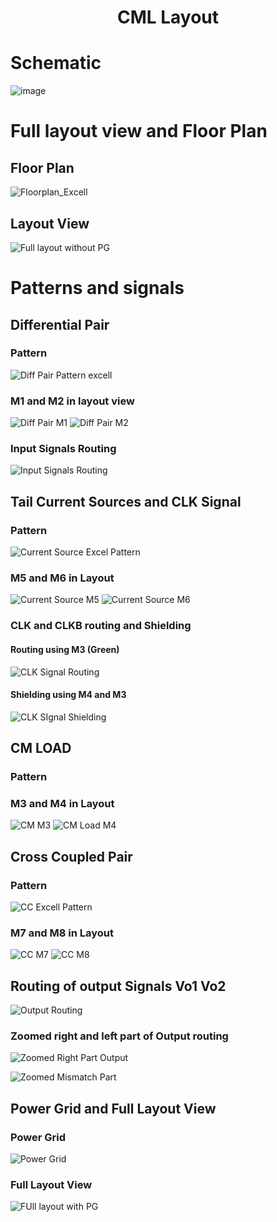 <div align="center">
  <h1>CML Layout</h1>
</div>

# Schematic
![image](https://github.com/MohamedNabil95/CC_Layout2/assets/90795738/e83205c5-33fb-43a0-8993-84cdf2dc5e79)


# Full layout view and Floor Plan


## Floor Plan
![Floorplan_Excell](https://github.com/MohamedNabil95/CC_Layout2/assets/90795738/6abede2c-a418-4875-878b-b16c81de5fed)



## Layout View

![Full layout without PG](https://github.com/MohamedNabil95/CC_Layout2/assets/90795738/8df1ea65-a959-47f2-b58a-8e6d571af174)


# Patterns and signals


## Differential Pair 


### Pattern 
![Diff Pair Pattern excell](https://github.com/MohamedNabil95/CC_Layout2/assets/90795738/c9ef73bf-4c25-4aef-a78b-42334c08d6bc)


### M1 and M2 in layout view 
![Diff Pair M1](https://github.com/MohamedNabil95/CC_Layout2/assets/90795738/41909ca1-7712-4b7b-80f8-0c7120861ba3)
![Diff Pair M2](https://github.com/MohamedNabil95/CC_Layout2/assets/90795738/97942cde-7634-4e36-b7dc-4dc86b12cb86)

### Input Signals Routing
![Input Signals Routing](https://github.com/MohamedNabil95/CC_Layout2/assets/90795738/a644f9fb-a56f-404e-a9fe-c8e2eb2b4ed5)

## Tail Current Sources and CLK Signal 


### Pattern 

![Current Source Excel Pattern](https://github.com/MohamedNabil95/CC_Layout2/assets/90795738/a1fdcd43-e1e0-4bef-8b5a-379e0e9f030d)
### M5 and M6 in Layout

![Current Source M5](https://github.com/MohamedNabil95/CC_Layout2/assets/90795738/58fd554c-9a14-4b67-9643-1fba248bc32d)
![Current Source M6](https://github.com/MohamedNabil95/CC_Layout2/assets/90795738/ab66177b-9acc-455c-8cef-9dd0d34957aa)

### CLK and CLKB routing and Shielding 


#### Routing using M3 (Green)

![CLK Signal Routing](https://github.com/MohamedNabil95/CC_Layout2/assets/90795738/f3eca4bf-8112-44b6-b07e-7d45b3acf9c8)
#### Shielding using M4 and M3
![CLK SIgnal Shielding](https://github.com/MohamedNabil95/CC_Layout2/assets/90795738/fa1002d5-d604-4ac0-9d44-9d386a2ba268)

## CM LOAD


### Pattern 


### M3 and M4 in Layout

![CM M3](https://github.com/MohamedNabil95/CC_Layout2/assets/90795738/7872f159-0ecf-4704-ae88-09016c8c626c)
![CM Load M4](https://github.com/MohamedNabil95/CC_Layout2/assets/90795738/abc8be09-f60b-4b35-81fb-d811ce1d795b)

## Cross Coupled Pair


### Pattern

![CC Excell Pattern](https://github.com/MohamedNabil95/CC_Layout2/assets/90795738/87641aec-7167-4cdd-bfdf-3e39a25a9319)

### M7 and M8 in Layout
![CC M7](https://github.com/MohamedNabil95/CC_Layout2/assets/90795738/a70c1380-3cbb-474e-a59d-67707e9c47c1)
![CC M8](https://github.com/MohamedNabil95/CC_Layout2/assets/90795738/8696cc6e-295b-46c5-b9e5-52b19fd365a0)

## Routing of output Signals Vo1 Vo2
![Output Routing](https://github.com/MohamedNabil95/CC_Layout2/assets/90795738/f8b7220c-3b27-4851-835a-7c9f16de7138)

### Zoomed right and left part of Output routing

![Zoomed Right Part Output](https://github.com/MohamedNabil95/CC_Layout2/assets/90795738/1249ecad-6e89-4ef5-a1ec-ce03bbb2c2a2)

![Zoomed Mismatch Part](https://github.com/MohamedNabil95/CC_Layout2/assets/90795738/649ad771-4541-4a82-b600-4e1ebbc5bb98)


## Power Grid and Full Layout View

### Power Grid

![Power Grid](https://github.com/MohamedNabil95/CC_Layout2/assets/90795738/5907aeca-f085-41f9-b302-25e0f50a2674)

### Full Layout View

![FUll layout with PG](https://github.com/MohamedNabil95/CC_Layout2/assets/90795738/72667b43-0c1b-49ac-aef5-5674ed6c01d6)
